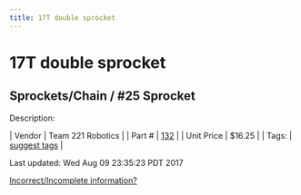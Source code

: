 ```yaml
---
title: 17T double sprocket
---
```


# 17T double sprocket
## Sprockets/Chain / #25 Sprocket
Description: 	 

| Vendor | Team 221 Robotics | 
| Part # | [132](http://www.team221.com/viewproduct.php?id=132) | 
| Unit Price | $16.25 | 
| Tags: | [suggest tags](https://docs.google.com/forms/d/e/1FAIpQLSeWyY8v3RgOty-MyWmh9U0iivNYN_molChYyS-0U-o-kOAv_g/viewform) | 

Last updated: Wed Aug 09 23:35:23 PDT 2017

 [Incorrect/Incomplete information?](https://docs.google.com/forms/d/e/1FAIpQLSeWyY8v3RgOty-MyWmh9U0iivNYN_molChYyS-0U-o-kOAv_g/viewform)